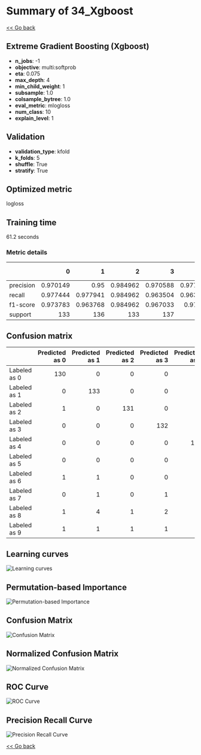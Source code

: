 # Summary of 34_Xgboost

[<< Go back](../README.md)


## Extreme Gradient Boosting (Xgboost)
- **n_jobs**: -1
- **objective**: multi:softprob
- **eta**: 0.075
- **max_depth**: 4
- **min_child_weight**: 1
- **subsample**: 1.0
- **colsample_bytree**: 1.0
- **eval_metric**: mlogloss
- **num_class**: 10
- **explain_level**: 1

## Validation
 - **validation_type**: kfold
 - **k_folds**: 5
 - **shuffle**: True
 - **stratify**: True

## Optimized metric
logloss

## Training time

61.2 seconds

### Metric details
|           |          0 |          1 |          2 |          3 |          4 |          5 |          6 |          7 |          8 |          9 |   accuracy |   macro avg |   weighted avg |   logloss |
|:----------|-----------:|-----------:|-----------:|-----------:|-----------:|-----------:|-----------:|-----------:|-----------:|-----------:|-----------:|------------:|---------------:|----------:|
| precision |   0.970149 |   0.95     |   0.984962 |   0.970588 |   0.977612 |   0.963235 |   0.97037  |   0.956204 |   0.922481 |   0.924812 |   0.959169 |    0.959041 |       0.959133 |   0.13254 |
| recall    |   0.977444 |   0.977941 |   0.984962 |   0.963504 |   0.963235 |   0.963235 |   0.963235 |   0.977612 |   0.908397 |   0.911111 |   0.959169 |    0.959068 |       0.959169 |   0.13254 |
| f1-score  |   0.973783 |   0.963768 |   0.984962 |   0.967033 |   0.97037  |   0.963235 |   0.96679  |   0.96679  |   0.915385 |   0.91791  |   0.959169 |    0.959003 |       0.959099 |   0.13254 |
| support   | 133        | 136        | 133        | 137        | 136        | 136        | 136        | 134        | 131        | 135        |   0.959169 | 1347        |    1347        |   0.13254 |


## Confusion matrix
|              |   Predicted as 0 |   Predicted as 1 |   Predicted as 2 |   Predicted as 3 |   Predicted as 4 |   Predicted as 5 |   Predicted as 6 |   Predicted as 7 |   Predicted as 8 |   Predicted as 9 |
|:-------------|-----------------:|-----------------:|-----------------:|-----------------:|-----------------:|-----------------:|-----------------:|-----------------:|-----------------:|-----------------:|
| Labeled as 0 |              130 |                0 |                0 |                0 |                2 |                1 |                0 |                0 |                0 |                0 |
| Labeled as 1 |                0 |              133 |                0 |                0 |                0 |                0 |                1 |                0 |                0 |                2 |
| Labeled as 2 |                1 |                0 |              131 |                0 |                0 |                0 |                1 |                0 |                0 |                0 |
| Labeled as 3 |                0 |                0 |                0 |              132 |                0 |                2 |                0 |                1 |                1 |                1 |
| Labeled as 4 |                0 |                0 |                0 |                0 |              131 |                0 |                1 |                0 |                2 |                2 |
| Labeled as 5 |                0 |                0 |                0 |                0 |                0 |              131 |                1 |                0 |                1 |                3 |
| Labeled as 6 |                1 |                1 |                0 |                0 |                0 |                1 |              131 |                0 |                2 |                0 |
| Labeled as 7 |                0 |                1 |                0 |                1 |                1 |                0 |                0 |              131 |                0 |                0 |
| Labeled as 8 |                1 |                4 |                1 |                2 |                0 |                0 |                0 |                2 |              119 |                2 |
| Labeled as 9 |                1 |                1 |                1 |                1 |                0 |                1 |                0 |                3 |                4 |              123 |

## Learning curves
![Learning curves](learning_curves.png)

## Permutation-based Importance
![Permutation-based Importance](permutation_importance.png)
## Confusion Matrix

![Confusion Matrix](confusion_matrix.png)


## Normalized Confusion Matrix

![Normalized Confusion Matrix](confusion_matrix_normalized.png)


## ROC Curve

![ROC Curve](roc_curve.png)


## Precision Recall Curve

![Precision Recall Curve](precision_recall_curve.png)



[<< Go back](../README.md)
